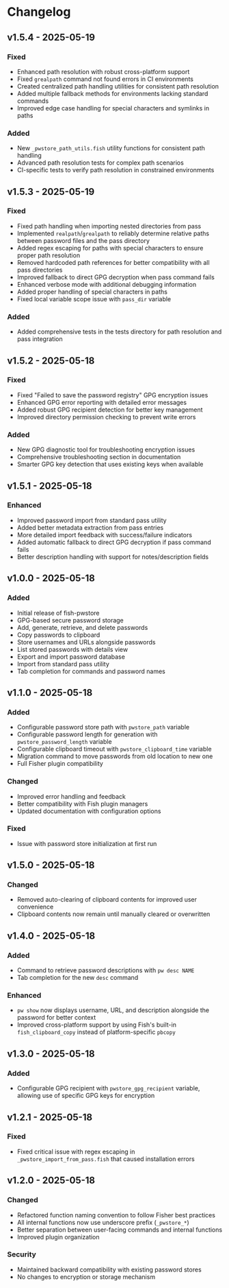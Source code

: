 # Changelog

## v1.5.4 - 2025-05-19

### Fixed
- Enhanced path resolution with robust cross-platform support
- Fixed `grealpath` command not found errors in CI environments
- Created centralized path handling utilities for consistent path resolution
- Added multiple fallback methods for environments lacking standard commands
- Improved edge case handling for special characters and symlinks in paths

### Added
- New `_pwstore_path_utils.fish` utility functions for consistent path handling
- Advanced path resolution tests for complex path scenarios
- CI-specific tests to verify path resolution in constrained environments

## v1.5.3 - 2025-05-19

### Fixed
- Fixed path handling when importing nested directories from pass
- Implemented `realpath`/`grealpath` to reliably determine relative paths between password files and the pass directory
- Added regex escaping for paths with special characters to ensure proper path resolution
- Removed hardcoded path references for better compatibility with all pass directories
- Improved fallback to direct GPG decryption when pass command fails
- Enhanced verbose mode with additional debugging information
- Added proper handling of special characters in paths
- Fixed local variable scope issue with `pass_dir` variable

### Added
- Added comprehensive tests in the tests directory for path resolution and pass integration

## v1.5.2 - 2025-05-18

### Fixed
- Fixed "Failed to save the password registry" GPG encryption issues
- Enhanced GPG error reporting with detailed error messages
- Added robust GPG recipient detection for better key management
- Improved directory permission checking to prevent write errors

### Added
- New GPG diagnostic tool for troubleshooting encryption issues
- Comprehensive troubleshooting section in documentation
- Smarter GPG key detection that uses existing keys when available

## v1.5.1 - 2025-05-18

### Enhanced
- Improved password import from standard pass utility
- Added better metadata extraction from pass entries
- More detailed import feedback with success/failure indicators
- Added automatic fallback to direct GPG decryption if pass command fails
- Better description handling with support for notes/description fields

## v1.0.0 - 2025-05-18

### Added
- Initial release of fish-pwstore
- GPG-based secure password storage
- Add, generate, retrieve, and delete passwords
- Copy passwords to clipboard
- Store usernames and URLs alongside passwords
- List stored passwords with details view
- Export and import password database
- Import from standard pass utility
- Tab completion for commands and password names

## v1.1.0 - 2025-05-18

### Added
- Configurable password store path with `pwstore_path` variable
- Configurable password length for generation with `pwstore_password_length` variable
- Configurable clipboard timeout with `pwstore_clipboard_time` variable
- Migration command to move passwords from old location to new one
- Full Fisher plugin compatibility

### Changed
- Improved error handling and feedback
- Better compatibility with Fish plugin managers
- Updated documentation with configuration options

### Fixed
- Issue with password store initialization at first run

## v1.5.0 - 2025-05-18

### Changed
- Removed auto-clearing of clipboard contents for improved user convenience
- Clipboard contents now remain until manually cleared or overwritten

## v1.4.0 - 2025-05-18

### Added
- Command to retrieve password descriptions with `pw desc NAME`
- Tab completion for the new `desc` command

### Enhanced
- `pw show` now displays username, URL, and description alongside the password for better context
- Improved cross-platform support by using Fish's built-in `fish_clipboard_copy` instead of platform-specific `pbcopy`

## v1.3.0 - 2025-05-18

### Added
- Configurable GPG recipient with `pwstore_gpg_recipient` variable, allowing use of specific GPG keys for encryption

## v1.2.1 - 2025-05-18

### Fixed
- Fixed critical issue with regex escaping in `_pwstore_import_from_pass.fish` that caused installation errors

## v1.2.0 - 2025-05-18

### Changed
- Refactored function naming convention to follow Fisher best practices
- All internal functions now use underscore prefix (`_pwstore_*`)
- Better separation between user-facing commands and internal functions
- Improved plugin organization

### Security
- Maintained backward compatibility with existing password stores
- No changes to encryption or storage mechanism
